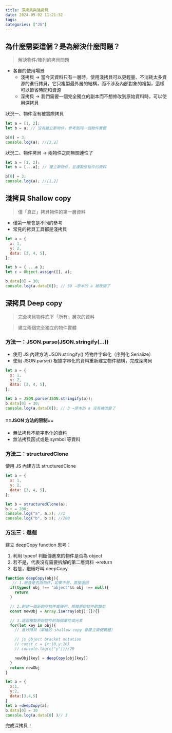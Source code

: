 ```yaml
---
title: 深拷貝與淺拷貝
date: 2024-05-02 11:21:32
tags:
categories: ["JS"]
---
```


## 為什麼需要這個？是為解決什麼問題？

> 解決物件/陣列的拷貝問題

- 各自的使用場景
  - 淺拷貝 → 當今天資料只有一層時，使用淺拷貝可以更輕量、不消耗太多資源的進行拷貝，它只複製最外層的結構，而不涉及內部對象的複製，這樣可以節省時間和資源
  - 深拷貝 → 我們需要一個完全獨立的副本而不想修改到原始資料時，可以使用深拷貝

狀況一、物件沒有被實際拷貝

```javascript
let a = [1, 2];
let b = a; // 沒有建立新物件，參考到同一個物件實體

b[0] = 3;
console.log(a); //[3,2]
```

狀況二、物件拷貝 → 兩物件之間無關連性了

```javascript
let a = [1, 2];
let b = [...a]; // 建立新物件，並複製原物件的資料

b[0] = 3;
console.log(a); //[1,2]
```

## 淺拷貝 Shallow copy

> 僅「真正」拷貝物件的第一層資料

- 僅第一層會是不同的參考
- 常見的拷貝工具都是淺拷貝

```javascript
let a = {
  x: 1,
  y: 2,
  data: [3, 4, 5],
};

let b = { ...a };
let c = Object.assign([], a);

b.data[0] = 30;
console.log(a.data[0]); // 30 →原本的 a 被改變了
```

## 深拷貝 Deep copy

> 完全拷貝物件底下「所有」層次的資料

> 建立兩個完全獨立的物件實體

### 方法一：JSON.parse(JSON.stringify(...))

- 使用 JS 內建方法 JSON.stringify() 將物件字串化（序列化 Serialize）
- 使用 JSON.parse() 根據字串化的資料重新建立物件結構，完成深拷貝

```javascript
let a = {
  x: 1,
  y: 2,
  data: [3, 4, 5],
};

let b = JSON.parse(JSON.stringify(a));
b.data[0] = 30;
console.log(a.data[0]); // 3 →原本的 a 沒有被改變了
```

#### ==JSON 方法的限制==

- 無法拷貝不能字串化的資料
- 無法拷貝函式或是 symbol 等資料

### 方法二：structuredClone

使用 JS 內建方法 structuredClone

```javascript
let a = {
  x: 1,
  y: 2,
  data: [3, 4, 5],
};

let b = structuredClone(a);
b.x = 200;
console.log("a", a.x); //1
console.log("b", b.x); //200
```

### 方法三：遞迴

建立 deepCopy function 思考：

1. 利用 typeof 判斷傳進來的物件是否為 object
2. 若不是，代表沒有需要拆解的第二層資料 →return
3. 若是，繼續呼叫 deepCopy

```javascript
function deepCopy(obj){
   // 1.檢查是否為物件，如果不是，直接返回
  if(typeof obj !== "object"&& obj !== null){
    return
  }

  // 2.創建一個新的空物件或陣列，根據原始物件的類型
  const newObj = Array.isArray(obj):[]?{}

  // 3.遞迴複製原始物件的每個屬性或元素
  for(let key in obj){
    // 進行拷貝（單維的 shallow copy 會建立兩個實體）

    // js object bracket notation
    // const c = {x:10,y:20}
    // console.log(c["y"])//20

    newObj[key] = deepCopy(obj[key])
  }
  return newObj
}

let a = {
  x:1,
  y:2,
  data:[3,4,5]
}
let b =deepCopy(a);
b.data[0] = 30
console.log(a.data[0] )// 3
```

完成深拷貝！
